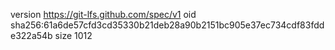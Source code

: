 version https://git-lfs.github.com/spec/v1
oid sha256:61a6de57cfd3cd35330b21deb28a90b2151bc905e37ec734cdf83fdde322a54b
size 1012
